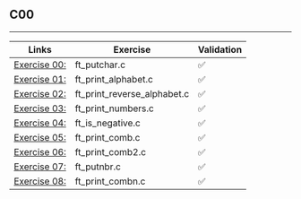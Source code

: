 ## C00 
---------------------

Links | Exercise | Validation
------|----------|------------
[Exercise 00:](/C00/ex00/) | ft_putchar.c | ✅
[Exercise 01:](/C00/ex01/) | ft_print_alphabet.c | ✅
[Exercise 02:](/C00/ex02/) | ft_print_reverse_alphabet.c | ✅
[Exercise 03:](/C00/ex03/) | ft_print_numbers.c | ✅
[Exercise 04:](/C00/ex04/) | ft_is_negative.c | ✅
[Exercise 05:](/C00/ex05/) | ft_print_comb.c | ✅
[Exercise 06:](/C00/ex06/) | ft_print_comb2.c | ✅
[Exercise 07:](/C00/ex07/) | ft_putnbr.c | ✅
[Exercise 08:](/C00/ex08/) | ft_print_combn.c | ✅